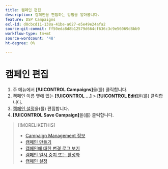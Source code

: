 ```yaml
---
title: 캠페인 편집
description: 캠페인을 편집하는 방법을 알아봅니다.
feature: DSP Campaigns
exl-id: d0cbcd11-138a-41be-a027-e5e49e24afa2
source-git-commit: ff50eda8d8b12579d664cf636c3c9e56069d8bb9
workflow-type: tm+mt
source-wordcount: '48'
ht-degree: 0%

---
```


# 캠페인 편집

1. 주 메뉴에서 **[!UICONTROL Campaigns]**&#x200B;을(를) 클릭합니다.
1. 캠페인 이름 옆에 있는 **[!UICONTROL ...]** > **[!UICONTROL Edit]**&#x200B;을(를) 클릭합니다.
1. [캠페인 설정](campaign-settings.md)을(를) 편집합니다.
1. **[!UICONTROL Save Campaign]**&#x200B;을(를) 클릭합니다.

>[!MORELIKETHIS]
>
>* [Campaign Management 정보](campaign-about.md)
>* [캠페인 만들기](campaign-create.md)
>* [캠페인에 대한 변경 로그 보기](campaign-change-log.md)
>* [캠페인 일시 중지 또는 활성화](campaign-pause-activate.md)
>* [캠페인 설정](campaign-settings.md)
